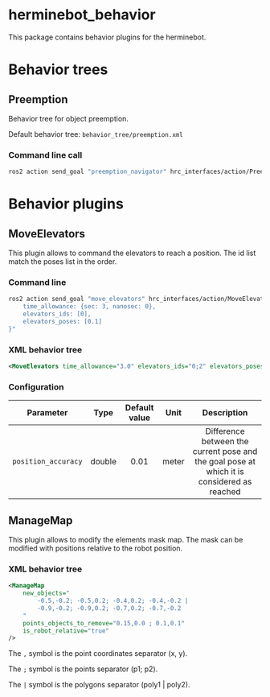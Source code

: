 # herminebot_behavior

This package contains behavior plugins for the herminebot.

# Behavior trees

## Preemption

Behavior tree for object preemption.

Default behavior tree: `behavior_tree/preemption.xml`

### Command line call

```bash
ros2 action send_goal "preemption_navigator" hrc_interfaces/action/Preempt '{}'
```

# Behavior plugins

## MoveElevators

This plugin allows to command the elevators to reach a position. The id list match the poses list in the order.

### Command line

```bash
ros2 action send_goal "move_elevators" hrc_interfaces/action/MoveElevators "{
    time_allowance: {sec: 3, nanosec: 0}, 
    elevators_ids: [0],
    elevators_poses: [0.1]
}"
```

### XML behavior tree

```xml
<MoveElevators time_allowance="3.0" elevators_ids="0;2" elevators_poses="0.1;9"/>
```

### Configuration

|      Parameter      |  Type  | Default value | Unit  |                                        Description                                         |
|:-------------------:|:------:|:-------------:|:-----:|:------------------------------------------------------------------------------------------:|
| `position_accuracy` | double |     0.01      | meter | Difference between the current pose and the goal pose at which it is considered as reached |

## ManageMap

This plugin allows to modify the elements mask map. The mask can be modified with positions relative to the robot position.

### XML behavior tree

```xml
<ManageMap 
    new_objects="
        -0.5,-0.2; -0.5,0.2; -0.4,0.2; -0.4,-0.2 |
        -0.9,-0.2; -0.9,0.2; -0.7,0.2; -0.7,-0.2
    " 
    points_objects_to_remove="0.15,0.0 ; 0.1,0.1"
    is_robot_relative="true"
/>
```

The `,` symbol is the point coordinates separator (x, y).

The `;` symbol is the points separator (p1; p2).

The `|` symbol is the polygons separator (poly1 | poly2).
